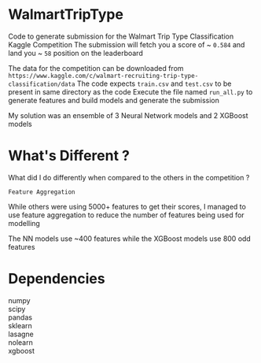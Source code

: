 WalmartTripType
===============

Code to generate submission for the Walmart Trip Type Classification Kaggle Competition
The submission will fetch you a score of ~ `0.584` and land you ~ `58` position on the leaderboard

The data for the competition can be downloaded from `https://www.kaggle.com/c/walmart-recruiting-trip-type-classification/data`
The code expects `train.csv` and `test.csv` to be present in same directory as the code
Execute the file named `run_all.py` to generate features and build models and generate the submission

My solution was an ensemble of 3 Neural Network models and 2 XGBoost models

What's Different ?
===============

What did I do differently when compared to the others in the competition ?

`Feature Aggregation`

While others were using 5000+ features to get their scores, I managed to use feature aggregation to reduce the number
of features being used for modelling

The NN models use ~400 features while the XGBoost models use 800 odd features

Dependencies
===============

numpy  
scipy  
pandas  
sklearn  
lasagne  
nolearn  
xgboost  